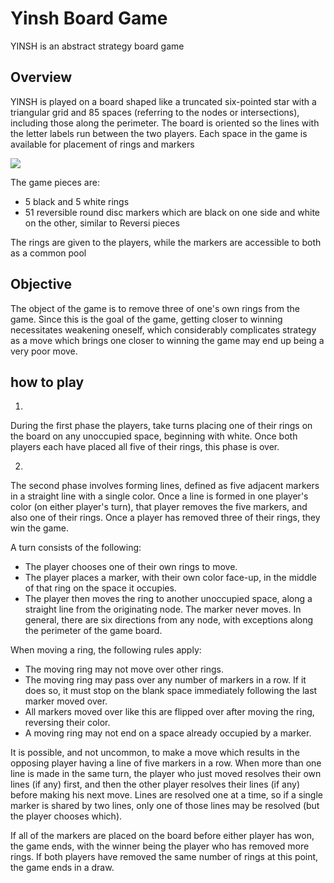 # Yinsh Board Game

YINSH is an abstract strategy board game

## Overview

YINSH is played on a board shaped like a truncated six-pointed star with a triangular grid and 85 spaces (referring to the nodes or intersections), including those along the perimeter. The board is oriented so the lines with the letter labels run between the two players. Each space in the game is available for placement of rings and markers

<img src = "https://upload.wikimedia.org/wikipedia/commons/thumb/0/0b/YINSH_board.svg/330px-YINSH_board.svg.png">

The game pieces are:
- 5 black and 5 white rings
- 51 reversible round disc markers which are black on one side and white on the other, similar to Reversi pieces

The rings are given to the players, while the markers are accessible to both as a common pool

## Objective

The object of the game is to remove three of one's own rings from the game. Since this is the goal of the game, getting closer to winning necessitates weakening oneself, which considerably complicates strategy as a move which brings one closer to winning the game may end up being a very poor move.

## how to play

1.
During the first phase the players, take turns placing one of their rings on the board on any unoccupied space, beginning with white. Once both players each have placed all five of their rings, this phase is over.

2.
The second phase involves forming lines, defined as five adjacent markers in a straight line with a single color. Once a line is formed in one player's color (on either player's turn), that player removes the five markers, and also one of their rings. Once a player has removed three of their rings, they win the game.

A turn consists of the following:

- The player chooses one of their own rings to move.
- The player places a marker, with their own color face-up, in the middle of that ring on the space it occupies.
- The player then moves the ring to another unoccupied space, along a straight line from the originating node. The marker never moves. In general, there are six directions from any node, with exceptions along the perimeter of the game board.

When moving a ring, the following rules apply:

- The moving ring may not move over other rings.
- The moving ring may pass over any number of markers in a row. If it does so, it must stop on the blank space immediately following the last marker moved over.
- All markers moved over like this are flipped over after moving the ring, reversing their color.
- A moving ring may not end on a space already occupied by a marker.

It is possible, and not uncommon, to make a move which results in the opposing player having a line of five markers in a row. When more than one line is made in the same turn, the player who just moved resolves their own lines (if any) first, and then the other player resolves their lines (if any) before making his next move. Lines are resolved one at a time, so if a single marker is shared by two lines, only one of those lines may be resolved (but the player chooses which).

If all of the markers are placed on the board before either player has won, the game ends, with the winner being the player who has removed more rings. If both players have removed the same number of rings at this point, the game ends in a draw.
